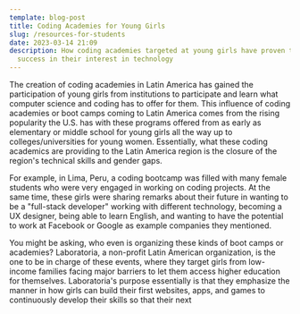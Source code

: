 ```yaml
---
template: blog-post
title: Coding Academies for Young Girls
slug: /resources-for-students
date: 2023-03-14 21:09
description: How coding academies targeted at young girls have proven to be a
  success in their interest in technology
---
```

T﻿he creation of coding academies in Latin America has gained the participation of young girls from institutions to participate and learn what computer science and coding has to offer for them. This influence of coding academies or boot camps coming to Latin America comes from the rising popularity the U.S. has with these programs offered from as early as elementary or middle school for young girls all the way up to colleges/universities for young women. Essentially, what these coding academics are providing to the Latin America region is the closure of the region's technical skills and gender gaps.

F﻿or example, in Lima, Peru, a coding bootcamp was filled with many female students who were very engaged in working on coding projects. At the same time, these girls were sharing remarks about their future in wanting to be a "full-stack developer" working with different technology, becoming a UX designer, being able to learn English, and wanting to have the potential to work at Facebook or Google as example companies they mentioned. 

Y﻿ou might be asking, who even is organizing these kinds of boot camps or academies? Laboratoria, a non-profit Latin American organization, is the one to be in charge of these events, where they target girls from low-income families facing major barriers to let them access higher education for themselves. Laboratoria's purpose essentially is that they emphasize the manner in how girls can build their first websites, apps, and games to continuously develop their skills so that their next